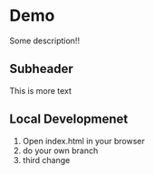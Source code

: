 # Demo

Some description!!

## Subheader

This is more text

## Local Developmenet

1. Open index.html in your browser
2. do your own branch
3. third change

